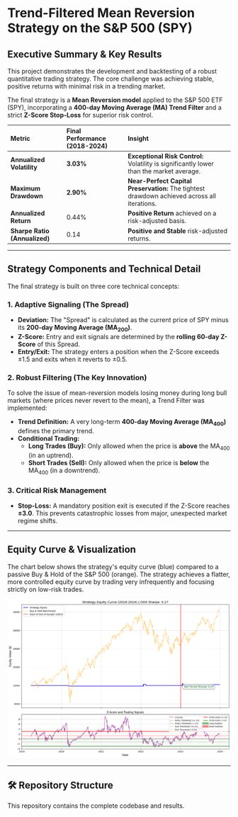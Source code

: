 # Trend-Filtered Mean Reversion Strategy on the S&P 500 (SPY)

## Executive Summary & Key Results

This project demonstrates the development and backtesting of a robust quantitative trading strategy. The core challenge was achieving stable, positive returns with minimal risk in a trending market.

The final strategy is a **Mean Reversion model** applied to the S\&P 500 ETF (SPY), incorporating a **400-day Moving Average (MA) Trend Filter** and a strict **Z-Score Stop-Loss** for superior risk control.

| Metric | Final Performance (2018-2024) | Insight |
| :--- | :--- | :--- |
| **Annualized Volatility** | **3.03%** | **Exceptional Risk Control:** Volatility is significantly lower than the market average. |
| **Maximum Drawdown** | **2.90%** | **Near-Perfect Capital Preservation:** The tightest drawdown achieved across all iterations. |
| **Annualized Return** | 0.44% | **Positive Return** achieved on a risk-adjusted basis. |
| **Sharpe Ratio (Annualized)** | 0.14 | **Positive and Stable** risk-adjusted returns. |

---

## Strategy Components and Technical Detail

The final strategy is built on three core technical concepts:

### 1. Adaptive Signaling (The Spread)
* **Deviation:** The "Spread" is calculated as the current price of SPY minus its **200-day Moving Average ($\text{MA}_{200}$)**.
* **Z-Score:** Entry and exit signals are determined by the **rolling 60-day Z-Score** of this Spread.
* **Entry/Exit:** The strategy enters a position when the Z-Score exceeds $\pm 1.5$ and exits when it reverts to $\pm 0.5$.

### 2. Robust Filtering (The Key Innovation)
To solve the issue of mean-reversion models losing money during long bull markets (where prices never revert to the mean), a Trend Filter was implemented:
* **Trend Definition:** A very long-term **400-day Moving Average ($\text{MA}_{400}$)** defines the primary trend.
* **Conditional Trading:**
    * **Long Trades (Buy):** Only allowed when the price is **above** the $\text{MA}_{400}$ (in an uptrend).
    * **Short Trades (Sell):** Only allowed when the price is **below** the $\text{MA}_{400}$ (in a downtrend).

### 3. Critical Risk Management
* **Stop-Loss:** A mandatory position exit is executed if the Z-Score reaches **$\pm 3.0$**. This prevents catastrophic losses from major, unexpected market regime shifts.

---

## Equity Curve & Visualization

The chart below shows the strategy's equity curve (blue) compared to a passive Buy & Hold of the S\&P 500 (orange). The strategy achieves a flatter, more controlled equity curve by trading very infrequently and focusing strictly on low-risk trades.

![Strategy Equity Curve for SPY Mean Reversion with Trend Filter](RESULTS/results_equity_curve.png)

---

## 🛠️ Repository Structure

This repository contains the complete codebase and results.
